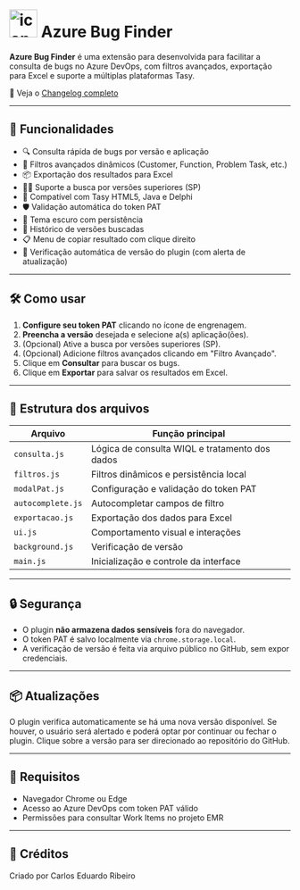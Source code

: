 # <img width="50" height="50" alt="icon" src="https://github.com/user-attachments/assets/2c23f8d7-cdc4-4150-9ca8-f6cf3a5d4035" /> Azure Bug Finder

**Azure Bug Finder** é uma extensão para desenvolvida para facilitar a consulta de bugs no Azure DevOps, com filtros avançados, exportação para Excel e suporte a múltiplas plataformas Tasy.

📌 Veja o [Changelog completo](CHANGELOG.md)

---

## 🚀 Funcionalidades

- 🔍 Consulta rápida de bugs por versão e aplicação
- 🧠 Filtros avançados dinâmicos (Customer, Function, Problem Task, etc.)
- 📦 Exportação dos resultados para Excel
- 🕵️‍♂️ Suporte a busca por versões superiores (SP)
- 🧩 Compatível com Tasy HTML5, Java e Delphi
- 🛡️ Validação automática do token PAT
- 🌙 Tema escuro com persistência
- 📌 Histórico de versões buscadas
- 📋 Menu de copiar resultado com clique direito
- 🔄 Verificação automática de versão do plugin (com alerta de atualização)

---

## 🛠️ Como usar

1. **Configure seu token PAT** clicando no ícone de engrenagem.
2. **Preencha a versão** desejada e selecione a(s) aplicação(ões).
3. (Opcional) Ative a busca por versões superiores (SP).
4. (Opcional) Adicione filtros avançados clicando em "Filtro Avançado".
5. Clique em **Consultar** para buscar os bugs.
6. Clique em **Exportar** para salvar os resultados em Excel.

---

## 📁 Estrutura dos arquivos

| Arquivo             | Função principal                          |
|---------------------|-------------------------------------------|
| `consulta.js`       | Lógica de consulta WIQL e tratamento dos dados |
| `filtros.js`        | Filtros dinâmicos e persistência local    |
| `modalPat.js`       | Configuração e validação do token PAT     |
| `autocomplete.js`   | Autocompletar campos de filtro            |
| `exportacao.js`     | Exportação dos dados para Excel           |
| `ui.js`             | Comportamento visual e interações         |
| `background.js`     | Verificação de versão                     |
| `main.js`           | Inicialização e controle da interface     |

---

## 🔒 Segurança

- O plugin **não armazena dados sensíveis** fora do navegador.
- O token PAT é salvo localmente via `chrome.storage.local`.
- A verificação de versão é feita via arquivo público no GitHub, sem expor credenciais.

---

## 📦 Atualizações

O plugin verifica automaticamente se há uma nova versão disponível. Se houver, o usuário será alertado e poderá optar por continuar ou fechar o plugin.
Clique sobre a versão para ser direcionado ao repositório do GitHub.

---

## 🧪 Requisitos

- Navegador Chrome ou Edge
- Acesso ao Azure DevOps com token PAT válido
- Permissões para consultar Work Items no projeto EMR

---

## 📄 Créditos

Criado por Carlos Eduardo Ribeiro
